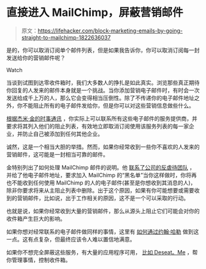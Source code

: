# 直接进入 MailChimp，屏蔽营销邮件

> 原文：<https://lifehacker.com/block-marketing-emails-by-going-straight-to-mailchimp-1822636037>

是的，你可以取消订阅单个邮件列表，但是如果我告诉你，你可以取消订阅每一封发送给你的营销邮件呢？

Watch

当谈到试图到达零收件箱时，我们大多数人的挣扎是如此真实。浏览那些真正期待你回复的人发来的邮件本身就是一个挑战。当你添加营销电子邮件时，有时会一次发送给成千上万的人，那么它会变得相当压倒性。除了不传递你的电子邮件地址之外，你不能阻止所有的电子邮件发给你，但是你可以对这些营销信息做些什么。

[根据杰米·金的时事通讯](http://jamieking.co.uk/blog/email-marketing/unsubscribe-from-all-global-mailchimp-lists.html) ，你实际上可以联系所有这些电子邮件的服务提供商，并要求将其列入他们的阻止列表，有效地立即取消订阅使用该服务列表的每一家企业，并防止自己被添加到任何其他企业。

诚然，这是一个相当大胆的举措。然而，如果你经常收到一些你不喜欢的人发来的营销邮件，这可能是一封相当可靠的邮件。

金特别列出了如何处理 MailChimp 邮件的说明。他 [联系了公司的反虐待团队](https://mailchimp.com/contact/abuse/) ，并给了他电子邮件地址，要求加入 MailChimp 的“黑名单”当你这样做时，你将再也不能收到任何使用 MailChimp 的人的电子邮件(甚至是你想收到其消息的人)，除非你要求将来从主阻止列表中删除。出于这个原因，如果有你可能想要或需要收到的营销邮件，比如说，出于工作相关的原因，这不是一个可以采取的行动。

也就是说，如果你经常收到大量的营销邮件，那么从源头上阻止它们可能会对你的收件箱产生巨大的影响。

如果你想对经常联系的电子邮件做同样的事情，这里有 [如何通过约翰·哈勒](http://johnhaller.com/useful-stuff/block-constant-contact) 做到这一点。这有点复杂，但最终应该令人难以置信地满意。

如果你不想完全屏蔽这些服务，有大量的应用程序可用， [比如 Deseat。Me](https://lifehacker.com/manage-and-unsubscribe-from-all-your-online-accounts-wi-1797025817) ，帮你管理事情，控制收件箱。